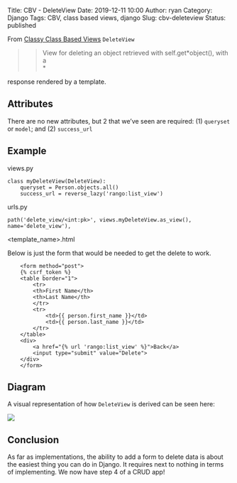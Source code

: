 Title: CBV - DeleteView
Date: 2019-12-11 10:00
Author: ryan
Category: Django
Tags: CBV, class based views, django
Slug: cbv-deleteview
Status: published

From [Classy Class Based Views](http://ccbv.co.uk/projects/Django/2.2/django.views.generic.edit/DeleteView/) `DeleteView`

> > View for deleting an object retrieved with self.get*object(), with a  
> > *

response rendered by a template.

## Attributes

There are no new attributes, but 2 that we’ve seen are required: (1) `queryset` or `model`; and (2) `success_url`

## Example

views.py

    class myDeleteView(DeleteView):
        queryset = Person.objects.all()
        success_url = reverse_lazy('rango:list_view')

urls.py

    path('delete_view/<int:pk>', views.myDeleteView.as_view(), name='delete_view'),

\<template_name\>.html

Below is just the form that would be needed to get the delete to work.

        <form method="post">
        {% csrf_token %}
        <table border="1">
            <tr>
            <th>First Name</th>
            <th>Last Name</th>
            </tr>
            <tr>
                <td>{{ person.first_name }}</td>
                <td>{{ person.last_name }}</td>
            </tr>
        </table>
        <div>
            <a href="{% url 'rango:list_view' %}">Back</a>
            <input type="submit" value="Delete">
        </div>
        </form>

## Diagram

A visual representation of how `DeleteView` is derived can be seen here:

![](https://yuml.me/diagram/plain;/class/%5BSingleObjectTemplateResponseMixin%7Bbg:white%7D%5D%5E-%5BDeleteView%7Bbg:green%7D%5D,%20%5BTemplateResponseMixin%7Bbg:white%7D%5D%5E-%5BSingleObjectTemplateResponseMixin%7Bbg:white%7D%5D,%20%5BBaseDeleteView%7Bbg:white%7D%5D%5E-%5BDeleteView%7Bbg:green%7D%5D,%20%5BDeletionMixin%7Bbg:white%7D%5D%5E-%5BBaseDeleteView%7Bbg:white%7D%5D,%20%5BBaseDetailView%7Bbg:white%7D%5D%5E-%5BBaseDeleteView%7Bbg:white%7D%5D,%20%5BSingleObjectMixin%7Bbg:white%7D%5D%5E-%5BBaseDetailView%7Bbg:white%7D%5D,%20%5BContextMixin%7Bbg:white%7D%5D%5E-%5BSingleObjectMixin%7Bbg:white%7D%5D,%20%5BView%7Bbg:lightblue%7D%5D%5E-%5BBaseDetailView%7Bbg:white%7D%5D.svg)

## Conclusion

As far as implementations, the ability to add a form to delete data is about the easiest thing you can do in Django. It requires next to nothing in terms of implementing. We now have step 4 of a CRUD app!
